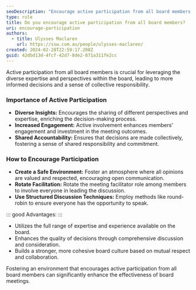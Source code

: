 ```yaml
---
seoDescription: "Encourage active participation from all board members to leverage diverse expertise and perspectives, leading to more informed decisions and a sense of collective responsibility."
type: rule
title: Do you encourage active participation from all board members?
uri: encourage-participation
authors:
  - title: Ulysses Maclaren
    url: https://ssw.com.au/people/ulysses-maclaren/
created: 2024-02-28T22:59:17.208Z
guid: 42dbd13d-4fcf-42d7-8de2-871a311fe2cc
---
```

Active participation from all board members is crucial for leveraging the diverse expertise and perspectives within the board, leading to more informed decisions and a sense of collective responsibility.

<!--endintro-->

### Importance of Active Participation

- **Diverse Insights:** Encourages the sharing of different perspectives and expertise, enriching the decision-making process.
- **Increased Engagement:** Active involvement enhances members' engagement and investment in the meeting outcomes.
- **Shared Accountability:** Ensures that decisions are made collectively, fostering a sense of shared responsibility and commitment.

### How to Encourage Participation

- **Create a Safe Environment:** Foster an atmosphere where all opinions are valued and respected, encouraging open communication.
- **Rotate Facilitation:** Rotate the meeting facilitator role among members to involve everyone in leading the discussion.
- **Use Structured Discussion Techniques:** Employ methods like round-robin to ensure everyone has the opportunity to speak.

::: good
Advantages:
:::

- Utilizes the full range of expertise and experience available on the board.
- Enhances the quality of decisions through comprehensive discussion and consideration.
- Builds a stronger, more cohesive board culture based on mutual respect and collaboration.

Fostering an environment that encourages active participation from all board members can significantly enhance the effectiveness of board meetings.
